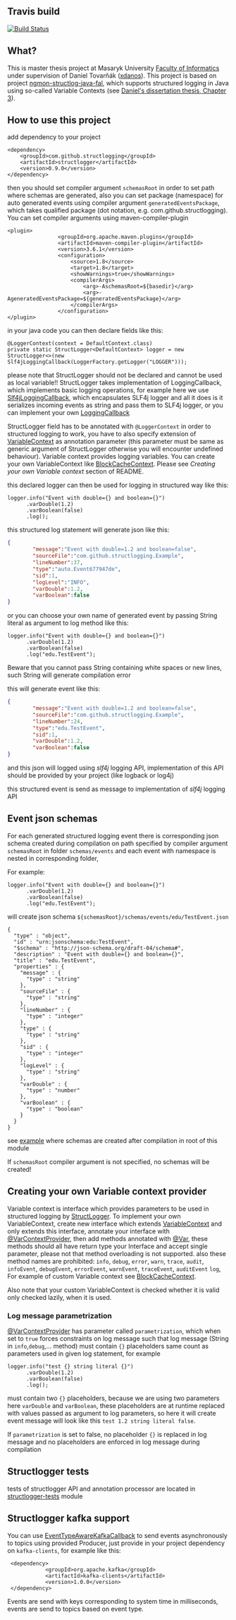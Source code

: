 ## Travis build

[![Build Status](https://travis-ci.org/structlogging/structlogger.svg?branch=master)](https://travis-ci.org/structlogging/structlogger)

## What?
This is master thesis project at Masaryk University [Faculty of Informatics](https://fi.muni.cz/index.html.en) under supervision of Daniel Tovarňák ([xdanos](https://github.com/xdanos)).
This project is based on project [ngmon-structlog-java-fal](https://github.com/lasaris/ngmon-structlog-java-fal), which supports structured logging in Java using so-called Variable Contexts (see [Daniel's dissertation thesis, Chapter 3](https://is.muni.cz/th/172673/fi_d/)).

## How to use this project
add dependency to your project 
```
<dependency>
    <groupId>com.github.structlogging</groupId>
    <artifactId>structlogger</artifactId>
    <version>0.9.0</version>
</dependency>
```

then you should set compiler argument `schemasRoot` in order to set path where schemas are generated, also you can set package (namespace) for auto generated events using compiler argument `generatedEventsPackage`, which takes qualified package (dot notation, e.g. com.github.structlogging). You can set compiler arguments using maven-compiler-plugin

```
<plugin>
                <groupId>org.apache.maven.plugins</groupId>
                <artifactId>maven-compiler-plugin</artifactId>
                <version>3.6.1</version>
                <configuration>
                    <source>1.8</source>
                    <target>1.8</target>
                    <showWarnings>true</showWarnings>
                    <compilerArgs>
                        <arg>-AschemasRoot=${basedir}</arg>
                        <arg>-AgeneratedEventsPackage=${generatedEventsPackage}</arg>
                    </compilerArgs>
                </configuration>
</plugin>
```

in your java code you can then declare fields like this:
```
@LoggerContext(context = DefaultContext.class)
private static StructLogger<DefaultContext> logger = new StructLogger<>(new Slf4jLoggingCallback(LoggerFactory.getLogger("LOGGER")));
```

please note that StructLogger should not be declared and cannot be used as local variable!!
StructLogger takes implementation of LoggingCallback, which implements basic logging operations, for example here we use [Slf4jLoggingCallback](structlogger/src/main/java/com/github/structlogging/slf4j/Slf4jLoggingCallback.java), which encapsulates SLF4j logger and all it does is it serializes incoming events as string and pass them to SLF4j logger, or you can implement your own [LoggingCallback](structlogger/src/main/java/com/github/structlogging/LoggingCallback.java)

StructLogger field has to be annotated with `@LoggerContext` in order to structured logging to work, you have to also specify extension of [VariableContext](structlogger/src/main/java/com/github/structlogging/VariableContext.java) as annotation parameter (this parameter must be same as generic argument of StructLogger otherwise you will encounter undefined behaviour). Variable context provides logging variables. You can create your own VariableContext like [BlockCacheContext](structlogger-example/src/main/java/com/github/structlogging/BlockCacheContext.java). Please see *Creating your own Variable context* section of README. 

this declared logger can then be used for logging in structured way like this:

```
logger.info("Event with double={} and boolean={}")
      .varDouble(1.2)
      .varBoolean(false)
      .log();
```

this structured log statement will generate json like this:
```json
{ 
        "message":"Event with double=1.2 and boolean=false",
        "sourceFile":"com.github.structlogging.Example",
        "lineNumber":37,
        "type":"auto.Event677947de",
        "sid":1,
        "logLevel":"INFO",
        "varDouble":1.2,
        "varBoolean":false
}
```

or you can choose your own name of generated event by passing String literal as argument to log method like this:
```
logger.info("Event with double={} and boolean={}")
      .varDouble(1.2)
      .varBoolean(false)
      .log("edu.TestEvent");
```
Beware that you cannot pass String containing white spaces or new lines, such String will generate compilation error

this will generate event like this:
```json
{
        "message":"Event with double=1.2 and boolean=false",
        "sourceFile":"com.github.structlogging.Example",
        "lineNumber":24,
        "type":"edu.TestEvent",
        "sid":1,
        "varDouble":1.2,
        "varBoolean":false
}
```

and this json will logged using *slf4j* logging API, implementation of this API should be provided by your project (like logback or log4j)

this structured event is send as message to implementation of *slf4j* logging API
 
## Event json schemas
For each generated structured logging event there is corresponding json schema created during compilation on path specified by compiler argument `schemasRoot` in folder `schemas/events` and each event with namespace is nested in corresponding folder,

For example:
```
logger.info("Event with double={} and boolean={}")
      .varDouble(1.2)
      .varBoolean(false)
      .log("edu.TestEvent");
``` 
will create json schema `${schemasRoot}/schemas/events/edu/TestEvent.json`
```
{
  "type" : "object",
  "id" : "urn:jsonschema:edu:TestEvent",
  "$schema" : "http://json-schema.org/draft-04/schema#",
  "description" : "Event with double={} and boolean={}",
  "title" : "edu.TestEvent",
  "properties" : {
    "message" : {
      "type" : "string"
    },
    "sourceFile" : {
      "type" : "string"
    },
    "lineNumber" : {
      "type" : "integer"
    },
    "type" : {
      "type" : "string"
    },
    "sid" : {
      "type" : "integer"
    },
    "logLevel" : {
      "type" : "string"
    },
    "varDouble" : {
      "type" : "number"
    },
    "varBoolean" : {
      "type" : "boolean"
    }
  }
}
```
see [example](structlogger-example) where schemas are created after compilation in root of this module


If `schemasRoot` compiler argument is not specified, no schemas will be created!
## Creating your own Variable context provider
Variable context is interface which provides parameters to be used in structured logging by [StructLogger](structlogger/src/main/java/com/github/structlogging/StructLogger.java). To implement your own VariableContext,
create new interface which extends [VariableContext](structlogger/src/main/java/com/github/structlogging/VariableContext.java) and only extends this interface, 
annotate your interface with [@VarContextProvider](structlogger/src/main/java/com/github/structlogging/annotation/VarContextProvider.java), then add methods annotated with [@Var](structlogger/src/main/java/com/github/structlogging/annotation/Var.java),
these methods should all have return type your Interface and accept single parameter, please not that method overloading is not supported.
also these method names are prohibited: `info`, `debug`, `error`, `warn`, `trace`, `audit`, `infoEvent`, `debugEvent`, `errorEvent`, `warnEvent`, `traceEvent`, `auditEvent` `log`, 
For example of custom Variable context see [BlockCacheContext](structlogger-example/src/main/java/com/github/structlogging/BlockCacheContext.java).

Also note that your custom VariableContext is checked whether it is valid only checked lazily, when it is used.

### Log message parametrization
[@VarContextProvider](structlogger/src/main/java/com/github/structlogging/annotation/VarContextProvider.java) has parameter called `parametrization`, which when set to `true` forces constraints on log message such that log message (String in `info`,`debug`,... method) must contain `{}` placeholders same count as parameters used in given log statement, for example
```
logger.info("test {} string literal {}")
      .varDouble(1.2)
      .varBoolean(false)
      .log();
``` 

must contain two `{}` placeholders, because we are using two parameters here `varDouble` and `varBoolean`, these placeholders are at runtime replaced with values passed as argument to log parameters, so here it will create event message will look like this `test 1.2 string literal false`.

If `parametrization` is set to false, no placeholder `{}` is replaced in log message and no placeholders are enforced in log message during compilation

## Structlogger tests
tests of structlogger API and annotation processor are located in [structlogger-tests](structlogger-tests) module

## Structlogger kafka support 
You can use [EventTypeAwareKafkaCallback](structlogger/src/main/java/com/github/structlogging/kafka/EventTypeAwareKafkaCallback.java) to send events asynchronously to topics using provided Producer, just provide in your project dependency on `kafka-clients`, for example like this:

```
 <dependency>
            <groupId>org.apache.kafka</groupId>
            <artifactId>kafka-clients</artifactId>
            <version>1.0.0</version>
 </dependency>
```
Events are send with keys corresponding to system time in milliseconds, events are send to topics based on event type.
